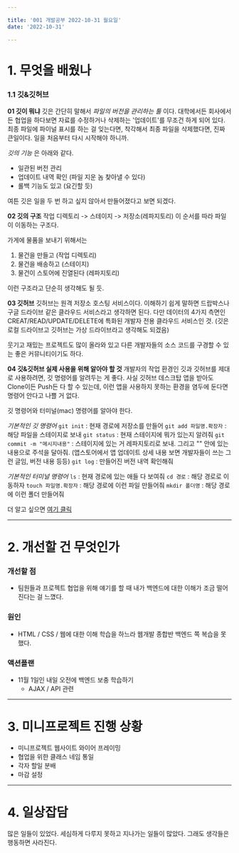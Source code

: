```yaml
---

title: '001 개발공부 2022-10-31 월요일'
date: '2022-10-31'

---
```


# 1. 무엇을 배웠나

### 1.1 깃&깃허브

**01 깃이 뭐냐**
깃은 간단히 말해서 _파일의 버전을 관리하는 툴_ 이다. 대학에서든 회사에서든 협업을 하다보면 자료를 수정하거나 삭제하는 '업데이트'를 무조건 하게 되어 있다. 최종 파일에 파이널 표시를 하는 걸 잊는다면, 착각해서 최종 파일을 삭제했다면, 진짜 큰일이다. 일을 처음부터 다시 시작해야 하니까.

_깃의 기능_ 은 아래와 같다.

- 일관된 버전 관리
- 업데이트 내역 확인 (파일 지운 놈 찾아낼 수 있다)
- 롤백 기능도 있고 (요긴할 듯)

여튼 깃은 일을 두 번 하고 싶지 않아서 만들어졌다고 보면 되겠다.

**02 깃의 구조**
작업 디렉토리 -> 스테이지 -> 저장소(레파지토리) 이 순서를 따라 파일이 이동하는 구조다.

가게에 물품을 보내기 위해서는

1. 물건을 만들고 (작업 디렉토리)
2. 물건을 배송하고 (스테이지)
3. 물건이 스토어에 진열된다 (레파지토리)

이런 구조라고 단순히 생각해도 될 듯.

**03 깃허브**
깃허브는 원격 저장소 호스팅 서비스이다. 이해하기 쉽게 말하면 드랍박스나 구글 드라이브 같은 클라우드 서비스라고 생각하면 된다. 다만 데이터의 4가지 측면인 CREAT/READ/UPDATE/DELETE에 특화된 개발자 전용 클라우드 서비스인 것. (깃은 로컬 드라이브고 깃허브는 가상 드라이브라고 생각해도 되겠음)

웃기고 재밌는 프로젝트도 많이 올라와 있고 다른 개발자들의 소스 코드를 구경할 수 있는 좋은 커뮤니티이기도 하다.

**04 깃&깃허브 실제 사용을 위해 알아야 할 것**
개발자의 작업 환경인 깃과 깃허브를 제대로 사용하려면, 깃 명령어를 알려두는 게 좋다. 사실 깃허브 데스크탑 앱을 받아도 Clone이든 Push든 다 할 수 있는데, 이런 앱을 사용하지 못하는 환경을 염두에 둔다면 명령어 안다고 나쁠 거 없다.

깃 명령어와 터미널(mac) 명령어를 알아야 한다.

_기본적인 깃 명령어_
`git init` : 현재 경로에 저장소를 만들어
`git add 파일명.확장자` : 해당 파일을 스테이지로 보내
`git status` : 현재 스테이지에 뭐가 있는지 알려줘
`git commit -m "메시지내용"` : 스테이지에 있는 거 레파지토리로 보내. 그리고 "" 안에 있는 내용으로 주석을 달아줘. (앱스토어에서 앱 업데이트 상세 내용 보면 개발자들이 쓰는 그런 글임, 버전 내용 등등)
`git log` : 만들어진 버전 내역 확인해줘

_기본적인 터미널 명령어_
`ls` : 현재 경로에 있는 애들 다 보여줘
`cd 경로` : 해당 경로로 이동하자
`touch 파일명.확장자` : 해당 경로에 이런 파일 만들어줘
`mkdir 폴더명` : 해당 경로에 이런 폴더 만들어줘

더 알고 싶으면 [여기 클릭](https://yozm.wishket.com/magazine/detail/746/)

---

# 2. 개선할 건 무엇인가

### 개선할 점

- 팀원들과 프로젝트 협업을 위해 얘기를 할 때 내가 백엔드에 대한 이해가 조금 떨어진다는 걸 느꼈다.

### 원인

- HTML / CSS / 웹에 대한 이해 학습을 하느라 웹개발 종합반 백엔드 쪽 복습을 못했다.

### 액션플랜

- 11월 1일인 내일 오전에 백엔드 보충 학습하기
  - AJAX / API 관련

---

# 3. 미니프로젝트 진행 상황

- 미니프로젝트 웹사이트 와이어 프레이밍
- 협업을 위한 클래스 네임 통일
- 각자 할일 분배
- 마감 설정

---

# 4. 일상잡담

많은 일들이 있었다.
세심하게 다루지 못하고 지나가는 일들이 많았다.
그래도 생각들은 행동하면 사라진다.
